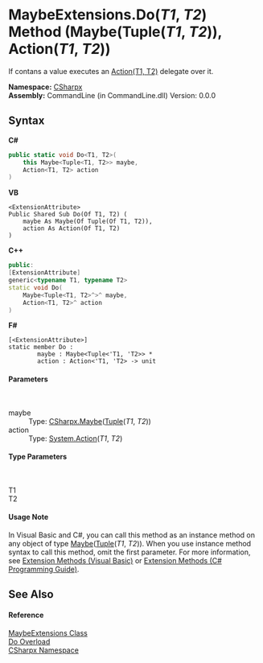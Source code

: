 # MaybeExtensions.Do(*T1*, *T2*) Method (Maybe(Tuple(*T1*, *T2*)), Action(*T1*, *T2*))
 

If contans a value executes an <a href="https://docs.microsoft.com/dotnet/api/system.action-2" target="_blank">Action(T1, T2)</a> delegate over it.

**Namespace:**&nbsp;<a href="N_CSharpx">CSharpx</a><br />**Assembly:**&nbsp;CommandLine (in CommandLine.dll) Version: 0.0.0

## Syntax

**C#**<br />
``` C#
public static void Do<T1, T2>(
	this Maybe<Tuple<T1, T2>> maybe,
	Action<T1, T2> action
)

```

**VB**<br />
``` VB
<ExtensionAttribute>
Public Shared Sub Do(Of T1, T2) ( 
	maybe As Maybe(Of Tuple(Of T1, T2)),
	action As Action(Of T1, T2)
)
```

**C++**<br />
``` C++
public:
[ExtensionAttribute]
generic<typename T1, typename T2>
static void Do(
	Maybe<Tuple<T1, T2>^>^ maybe, 
	Action<T1, T2>^ action
)
```

**F#**<br />
``` F#
[<ExtensionAttribute>]
static member Do : 
        maybe : Maybe<Tuple<'T1, 'T2>> * 
        action : Action<'T1, 'T2> -> unit 

```


#### Parameters
&nbsp;<dl><dt>maybe</dt><dd>Type: <a href="T_CSharpx_Maybe_1">CSharpx.Maybe</a>(<a href="https://docs.microsoft.com/dotnet/api/system.tuple-2" target="_blank">Tuple</a>(*T1*, *T2*))<br /></dd><dt>action</dt><dd>Type: <a href="https://docs.microsoft.com/dotnet/api/system.action-2" target="_blank">System.Action</a>(*T1*, *T2*)<br /></dd></dl>

#### Type Parameters
&nbsp;<dl><dt>T1</dt><dd /><dt>T2</dt><dd /></dl>

#### Usage Note
In Visual Basic and C#, you can call this method as an instance method on any object of type <a href="T_CSharpx_Maybe_1">Maybe</a>(<a href="https://docs.microsoft.com/dotnet/api/system.tuple-2" target="_blank">Tuple</a>(*T1*, *T2*)). When you use instance method syntax to call this method, omit the first parameter. For more information, see <a href="https://docs.microsoft.com/dotnet/visual-basic/programming-guide/language-features/procedures/extension-methods">Extension Methods (Visual Basic)</a> or <a href="https://docs.microsoft.com/dotnet/csharp/programming-guide/classes-and-structs/extension-methods">Extension Methods (C# Programming Guide)</a>.

## See Also


#### Reference
<a href="T_CSharpx_MaybeExtensions">MaybeExtensions Class</a><br /><a href="Overload_CSharpx_MaybeExtensions_Do">Do Overload</a><br /><a href="N_CSharpx">CSharpx Namespace</a><br />